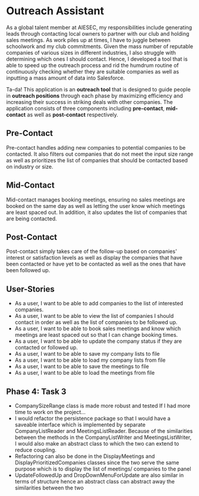 # Outreach Assistant


As a global talent member at AIESEC, my responsibilities include generating leads through contacting local
owners to partner with our club and holding sales meetings. As work piles up at times, I have to juggle between schoolwork
 and my club commitments. Given the mass number of reputable companies of various sizes in different industries, I also struggle with
determining which ones I should contact. Hence, I developed a tool that is able to 
speed up the outreach process and rid the humdrum routine of continuously checking 
whether they are suitable companies as well as inputting a mass amount of data into Salesforce. 

Ta-da! This application is an **outreach tool** that is designed to guide people in 
**outreach positions** through each phase by maximizing efficiency and increasing their 
success in striking deals with other companies. The application consists of 
three components including **pre-contact**, **mid-contact** as well as **post-contact** respectively. 

## Pre-Contact
Pre-contact handles adding new companies to potential companies to be contacted. It also filters out companies
that do not meet the input size range as well as prioritizes the list of companies that should be contacted based on 
industry or size.  

## Mid-Contact 
Mid-contact manages booking meetings, ensuring no sales meetings are booked on the same day as well as
letting the user know which meetings are least spaced out. In addition, it also updates the list of companies
that are being contacted.  

## Post-Contact
Post-contact simply takes care of the follow-up based on companies' interest or satisfaction levels as well as
display the companies that have been contacted or have yet to be contacted as well as 
the ones that have been followed up. 


## User-Stories
- As a user, I want to be able to add companies to the list of interested companies. 
- As a user, I want to be able to view the list of companies I should contact in order as well as the list of companies 
to be followed up. 
- As a user, I want to be able to book sales meetings and know which meetings are least spaced out
so that I can change booking times. 
- As a user, I want to be able to update the company status if they are contacted or followed up. 
- As a user, I want to be able to save my company lists to file 
- As a user, I want to be able to load my company lists from file 
- As a user, I want to be able to save the meetings to file
- As a user, I want to be able to load the meetings from file 


## Phase 4: Task 3
- CompanySizeRange class is made more robust and tested
If I had more time to work on the project...
- I would refactor the persistence package so that I would have a saveable interface which is implemented by separate
CompanyListReader and MeetingsListReader. Because of the similarities between 
the methods in the CompanyListWriter and MeetingsListWriter, I would also make
an abstract class to which the two can extend to reduce coupling. 
- Refactoring can also be done in the DisplayMeetings and DisplayPrioritizedCompanies classes
since the two serve the same purpose which is to display the list of meetings/ companies
to the panel 
- UpdateFollowedUp and DropDownMenuForUpdate are also similar in terms of structure hence an abstract class
can abstract away the similarities between the two



